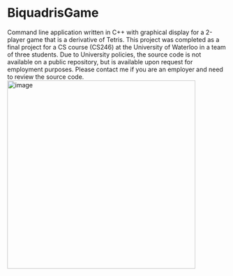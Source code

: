 # BiquadrisGame
Command line application written in C++ with graphical display for a 2-player game that is a derivative of Tetris. This project was completed as a final project for a CS course (CS246) at the University of Waterloo in a team of three students. Due to University policies, the source code is not available on a public repository, but is available upon request for employment purposes. Please contact me if you are an employer and need to review the source code.
<img width="431" alt="image" src="https://user-images.githubusercontent.com/72893559/148709738-6e1d2588-b5fe-4876-a998-f155eba67db3.png">
